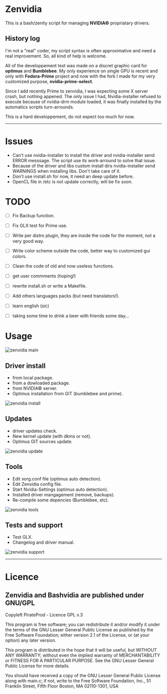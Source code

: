 # Zenvidia
This is a bash/zenity script for managing **NVIDIA©** propriatary drivers.

History log
------------
I'm not a "real" coder, my script syntax is often approximative and need a real improvement. So, all kind of help is welcome.

All of the developpement test was made on a discret graphic card for **optimus** and **Bumblebee**. My only experience on single GPU is recent and only with **Fedora-Prime** project and now with the fork I made for my very customized purpose, **nvidia-prime-select**.

Since I add recently Prime to zenvidia, I was expecting some X server crash, but nothing appened. The only issue I had, Nvidia-installer refused to execute because of nvidia-drm module loaded, it was finally installed by the automatics scripts turn-arrounds.

This is a hard developpement, do not expect too much for now.

------------
Issues
============
 - Can't use nvidia-installer to install the driver and nvidia-installer send ERROR messsage. The script use its work-arround to solve that issue.
 - Because of the driver and libs custom install dirs nvidia-installer send WARNINGS when installing libs. Don't take care of it.
 - Don't use install.sh for now, it need an deep update before.
 - OpenCL file in /etc is not update correctly, will be fix soon.

TODO
=========
 - [ ] Fix Backup function.
 - [ ] Fix GLX test for Prime use.
 - [ ] Write per distro plugin, they are inside the code for the moment, not a very good way.
 - [ ] Write color scheme outside the code, better way to customized gui colors.
 - [ ] Clean the code of old and now useless functions.
 - [ ] get user commments (hoping!)
 - [ ] rewrite install.sh or write a Makefile.
 - [ ] Add others languages packs (but need translators!).
 - [ ] learn english (sic)
 - [ ] taking some time to drink a beer with friends some day...
 

Usage
==============
![zenvidia main](/capture/zen_master.png)

Driver install
------------------------
  
 - from local package.
 - from a dowloaded package.
 - from NVIDIA© server.
 - Optimus installation from GIT (bumblebee and prime).
 
![zenvidia install](/capture/zen_install.png) 

Updates
------------

 - driver updates check.
 - New kernel update (with dkms or not).
 - Optimus GIT sources update.

![zenvidia update](/capture/zen_update.png)

Tools
------

 - Edit xorg.conf file (optimus auto detection).
 - Édit Zenvidia config file.
 - Start Nvidia-Settings (optimus auto detection).
 - Installed driver mangagement (remove, backups).
 - Re-compile some depencies (Bumblebee, etc).

![zenvidia tools](/capture/zen_tools.png)

Tests and support
----------------

 - Test GLX.
 - Changelog and driver manual.
 
![zenvidia support](/capture/zen_support.png)

-------
Licence
=======
Zenvidia and Bashvidia are published under GNU/GPL
--------------------------------------------------

Copyleft PirateProd - Licence GPL v.3

This program is free software; you can redistribute it and/or modify it under the terms of the GNU Lesser General Public License as published by the Free Software Foundation; either version 2.1 of the License, or (at your option) any later version.

This program is distributed in the hope that it will be useful, but WITHOUT ANY WARRANTY; without even the implied warranty of MERCHANTABILITY or FITNESS FOR A PARTICULAR PURPOSE. See the GNU Lesser General Public License for more details.

You should have received a copy of the GNU Lesser General Public License along with main.c; if not, write to the Free Software Foundation, Inc., 51 Franklin Street, Fifth Floor Boston, MA 02110-1301,  USA


